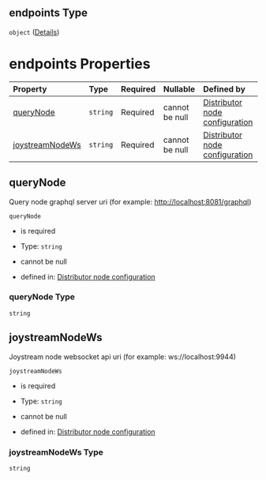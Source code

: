 ## endpoints Type

`object` ([Details](definition-properties-endpoints.md))

# endpoints Properties

| Property                            | Type     | Required | Nullable       | Defined by                                                                                                                                                                                    |
| :---------------------------------- | :------- | :------- | :------------- | :-------------------------------------------------------------------------------------------------------------------------------------------------------------------------------------------- |
| [queryNode](#querynode)             | `string` | Required | cannot be null | [Distributor node configuration](definition-properties-endpoints-properties-querynode.md "https://joystream.org/schemas/argus/config#/properties/endpoints/properties/queryNode")             |
| [joystreamNodeWs](#joystreamnodews) | `string` | Required | cannot be null | [Distributor node configuration](definition-properties-endpoints-properties-joystreamnodews.md "https://joystream.org/schemas/argus/config#/properties/endpoints/properties/joystreamNodeWs") |

## queryNode

Query node graphql server uri (for example: <http://localhost:8081/graphql>)

`queryNode`

*   is required

*   Type: `string`

*   cannot be null

*   defined in: [Distributor node configuration](definition-properties-endpoints-properties-querynode.md "https://joystream.org/schemas/argus/config#/properties/endpoints/properties/queryNode")

### queryNode Type

`string`

## joystreamNodeWs

Joystream node websocket api uri (for example: ws\://localhost:9944)

`joystreamNodeWs`

*   is required

*   Type: `string`

*   cannot be null

*   defined in: [Distributor node configuration](definition-properties-endpoints-properties-joystreamnodews.md "https://joystream.org/schemas/argus/config#/properties/endpoints/properties/joystreamNodeWs")

### joystreamNodeWs Type

`string`
